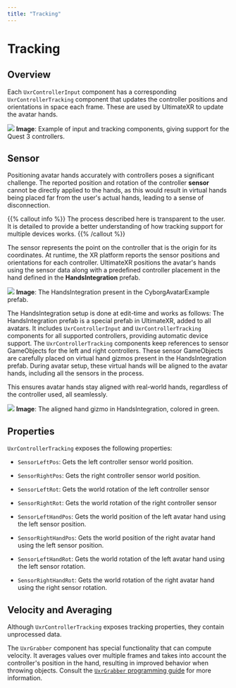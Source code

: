 ```yaml
---
title: "Tracking"
---
```


# Tracking

## Overview

Each `UxrControllerInput` component has a corresponding `UxrControllerTracking` component that updates the controller positions and orientations in space each frame. These are used by UltimateXR to update the avatar hands.

![](/docs/programming-guide/media/HandsIntegrationAlign.png)
**Image**: Example of input and tracking components, giving support for the Quest 3 controllers.

## Sensor

Positioning avatar hands accurately with controllers poses a significant challenge. The reported position and rotation of the controller **sensor** cannot be directly applied to the hands, as this would result in virtual hands being placed far from the user's actual hands, leading to a sense of disconnection.

{{% callout info %}}
The process described here is transparent to the user. It is detailed to provide a better understanding of how tracking support for multiple devices works.
{{% /callout %}}

The sensor represents the point on the controller that is the origin for its coordinates. At runtime, the XR platform reports the sensor positions and orientations for each controller.
UltimateXR positions the avatar's hands using the sensor data along with a predefined controller placement in the hand defined in the **HandsIntegration** prefab.

![](/docs/programming-guide/media/HandsIntegrationExample.png)
**Image**: The HandsIntegration present in the CyborgAvatarExample prefab.

The HandsIntegration setup is done at edit-time and works as follows:
The HandsIntegration prefab is a special prefab in UltimateXR, added to all avatars. It includes `UxrControllerInput` and `UxrControllerTracking` components for all supported controllers, providing automatic device support.
The `UxrControllerTracking` components keep references to sensor GameObjects for the left and right controllers. These sensor GameObjects are carefully placed on virtual hand gizmos present in the HandsIntegration prefab.
During avatar setup, these virtual hands will be aligned to the avatar hands, including all the sensors in the process.

This ensures avatar hands stay aligned with real-world hands, regardless of the controller used, all seamlessly.

![](/docs/programming-guide/media/HandsIntegrationAlign.png)
**Image**: The aligned hand gizmo in HandsIntegration, colored in green.

## Properties

`UxrControllerTracking` exposes the following properties:

- `SensorLeftPos`: Gets the left controller sensor world position.
- `SensorRightPos`: Gets the right controller sensor world position.
- `SensorLeftRot`: Gets the world rotation of the left controller sensor
- `SensorRightRot`: Gets the world rotation of the right controller sensor

- `SensorLeftHandPos`: Gets the world position of the left avatar hand using the left sensor position.
- `SensorRightHandPos`: Gets the world position of the right avatar hand using the left sensor position.
- `SensorLeftHandRot`: Gets the world rotation of the left avatar hand using the left sensor rotation.
- `SensorRightHandRot`: Gets the world rotation of the right avatar hand using the right sensor rotation.

## Velocity and Averaging

Although `UxrControllerTracking` exposes tracking properties, they contain unprocessed data.

The `UxrGrabber` component has special functionality that can compute velocity. It averages values over multiple frames and takes into account the controller's position in the hand, resulting in improved behavior when throwing objects.
Consult the  [`UxrGrabber` programming guide](/docs/programming-guide/manipulation-uxrgrabber) for more information.
